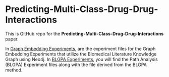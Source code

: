 # Predicting-Multi-Class-Drug-Drug-Interactions


This is GitHub repo for the **Predicting-Multi-Class-Drug-Drug-Interactions** paper.

In [Graph Embedding Experiments](https://github.com/MariosVottas/Predicting-Multi-Class-Drug-Drug-Interactions/tree/main/Graph_Embedding_Experiments), are the experiment files for the Graph Embedding Experiments that utilize the Biomedical Literature Knowledge Graph using Neo4j.
In [BLGPA Experiments](https://github.com/MariosVottas/Predicting-Multi-Class-Drug-Drug-Interactions/tree/main/BGLPA_Experiments), you will find the Path Analysis (BLGPA) Experiment files along with the file derived from the BLGPA method. 
